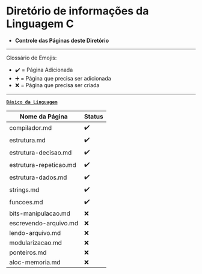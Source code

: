 # Diretório de informações da Linguagem C

* **Controle das Páginas deste Diretório**

---

Glossário de Emojis:

* :heavy_check_mark: = Página Adicionada
* :heavy_plus_sign: = Página que precisa ser adicionada
* :x: = Página que precisa ser criada

---

[**`Básico da Linguagem`**]()

Nome da Página|Status
|---|---|
compilador.md|:heavy_check_mark:
estrutura.md| :heavy_check_mark:
estrutura-decisao.md|:heavy_check_mark:
estrutura-repeticao.md|:heavy_check_mark:
estrutura-dados.md| :heavy_check_mark:
strings.md| :heavy_check_mark:
funcoes.md| :heavy_check_mark:
bits-manipulacao.md| :x:
escrevendo-arquivo.md| :x:
lendo-arquivo.md|:x:
modularizacao.md|:x:
ponteiros.md |:x:
aloc-memoria.md|:x:
